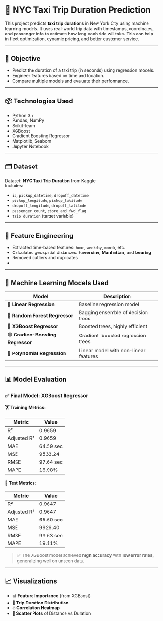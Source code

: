 # 🚕 NYC Taxi Trip Duration Prediction

This project predicts **taxi trip durations** in New York City using machine learning models. It uses real-world trip data with timestamps, coordinates, and passenger info to estimate how long each ride will take. This can help in fleet optimization, dynamic pricing, and better customer service.

---

## 🎯 Objective

- Predict the duration of a taxi trip (in seconds) using regression models.
- Engineer features based on time and location.
- Compare multiple models and evaluate their performance.

---

## 📦 Technologies Used

- Python 3.x
- Pandas, NumPy
- Scikit-learn
- XGBoost
- Gradient Boosting Regressor
- Matplotlib, Seaborn
- Jupyter Notebook

---

## 🗂 Dataset

Dataset: **NYC Taxi Trip Duration** from Kaggle  
Includes:

- `id`, `pickup_datetime`, `dropoff_datetime`
- `pickup_longitude`, `pickup_latitude`
- `dropoff_longitude`, `dropoff_latitude`
- `passenger_count`, `store_and_fwd_flag`
- `trip_duration` (target variable)

---

## 🔧 Feature Engineering

- Extracted time-based features: `hour`, `weekday`, `month`, etc.
- Calculated geospatial distances: **Haversine**, **Manhattan**, and **bearing**
- Removed outliers and duplicates
-
---

## 🤖 Machine Learning Models Used

| Model                    | Description                              |
|-------------------------|------------------------------------------|
| 🔵 **Linear Regression**         | Baseline regression model             |
| 🌲 **Random Forest Regressor**   | Bagging ensemble of decision trees    |
| 🔶 **XGBoost Regressor**         | Boosted trees, highly efficient       |
| 🟢 **Gradient Boosting Regressor** | Gradient-boosted regression trees     |
| 🔵 **Polynomial Regression**     | Linear model with non-linear features |

---

## 📊 Model Evaluation

### ✅ Final Model: **XGBoost Regressor**

#### 🏋️ Training Metrics:

| Metric       | Value          |
|--------------|----------------|
| R²           | 0.9659         |
| Adjusted R²  | 0.9659         |
| MAE          | 64.59 sec      |
| MSE          | 9533.24        |
| RMSE         | 97.64 sec      |
| MAPE         | 18.98%         |

#### 🧪 Test Metrics:

| Metric       | Value          |
|--------------|----------------|
| R²           | 0.9647         |
| Adjusted R²  | 0.9647         |
| MAE          | 65.60 sec      |
| MSE          | 9926.40        |
| RMSE         | 99.63 sec      |
| MAPE         | 19.11%         |

> ✅ The XGBoost model achieved **high accuracy** with **low error rates**, generalizing well on unseen data.

---

## 📈 Visualizations

- 📊 **Feature Importance** (from XGBoost)
- 🧭 **Trip Duration Distribution**
- 🔥 **Correlation Heatmap**
- 📍 **Scatter Plots** of Distance vs Duration
